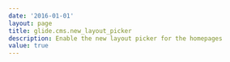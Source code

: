```yaml
---
date: '2016-01-01'
layout: page
title: glide.cms.new_layout_picker
description: Enable the new layout picker for the homepages
value: true 
---
```

